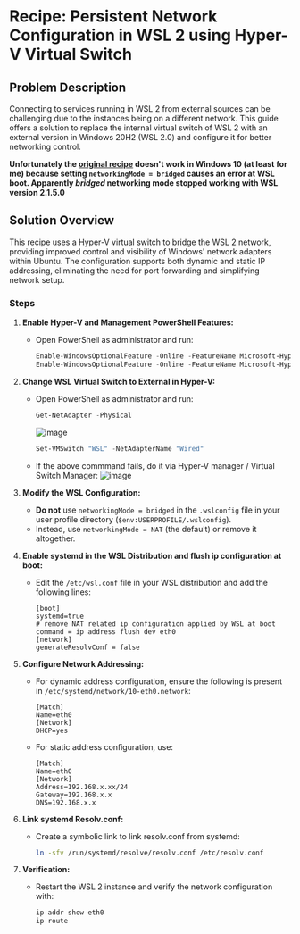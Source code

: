 # Recipe: Persistent Network Configuration in WSL 2 using Hyper-V Virtual Switch

## Problem Description
Connecting to services running in WSL 2 from external sources can be challenging due to the instances being on a different network. This guide offers a solution to replace the internal virtual switch of WSL 2 with an external version in Windows 20H2 (WSL 2.0) and configure it for better networking control.

**Unfortunately the [original recipe](https://github.com/Unsigned-Char/WSL2HyperVSwitch) doesn't work in Windows 10 (at least for me) because setting `networkingMode = bridged` causes an error at WSL boot.
Apparently _bridged_ networking mode stopped working with WSL version 2.1.5.0**

## Solution Overview
This recipe uses a Hyper-V virtual switch to bridge the WSL 2 network, providing improved control and visibility of Windows' network adapters within Ubuntu. The configuration supports both dynamic and static IP addressing, eliminating the need for port forwarding and simplifying network setup.

### Steps
1. **Enable Hyper-V and Management PowerShell Features:**
   - Open PowerShell as administrator and run:
     ```powershell
     Enable-WindowsOptionalFeature -Online -FeatureName Microsoft-Hyper-V
     Enable-WindowsOptionalFeature -Online -FeatureName Microsoft-Hyper-V-Management-PowerShell
     ```

3. **Change WSL Virtual Switch to External in Hyper-V:**
   - Open PowerShell as administrator and run:
     ```powershell
     Get-NetAdapter -Physical
     ```
     ![image](https://github.com/colemar/Win10WSL2UbuntuExternalIP/assets/3066000/187557fe-d05b-4079-a59a-76b0ee05412a)
     ```powershell
     Set-VMSwitch "WSL" -NetAdapterName "Wired"
     ```
   - If the above commmand fails, do it via Hyper-V manager / Virtual Switch Manager:
![image](https://github.com/colemar/Win10WSL2UbuntuExternalIP/assets/3066000/f7a14b1b-5214-4e78-aa34-eb16a80ae66a)


5. **Modify the WSL Configuration:**
   - **Do not** use `networkingMode = bridged` in the `.wslconfig` file in your user profile directory (`$env:USERPROFILE/.wslconfig`).
   - Instead, use `networkingMode = NAT` (the default) or remove it altogether.

6. **Enable systemd in the WSL Distribution and flush ip configuration at boot:**
   - Edit the `/etc/wsl.conf` file in your WSL distribution and add the following lines:
     ```plaintext
     [boot]
     systemd=true
     # remove NAT related ip configuration applied by WSL at boot
     command = ip address flush dev eth0
     [network]
     generateResolvConf = false
     ```

7. **Configure Network Addressing:**
   - For dynamic address configuration, ensure the following is present in `/etc/systemd/network/10-eth0.network`:
     ```plaintext
     [Match]
     Name=eth0
     [Network]
     DHCP=yes
     ```
   - For static address configuration, use:
     ```plaintext
     [Match]
     Name=eth0
     [Network]
     Address=192.168.x.xx/24
     Gateway=192.168.x.x
     DNS=192.168.x.x
     ```

8. **Link systemd Resolv.conf:**
   - Create a symbolic link to link resolv.conf from systemd:
     ```bash
     ln -sfv /run/systemd/resolve/resolv.conf /etc/resolv.conf
     ```

9. **Verification:**
   - Restart the WSL 2 instance and verify the network configuration with:
     ```bash
     ip addr show eth0
     ip route
     ```

